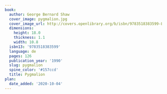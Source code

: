 ```yaml
---
book:
  author: George Bernard Shaw
  cover_image: pygmalion.jpg
  cover_image_url: http://covers.openlibrary.org/b/isbn/9783518383599-L.jpg
  dimensions:
    height: 18.0
    thickness: 1.1
    width: 10.8
  isbn13: '9783518383599'
  language: de
  pages: 126
  publication_year: '1990'
  slug: pygmalion
  spine_color: '#157ccd'
  title: Pygmalion
plan:
  date_added: '2020-10-04'
---
```

